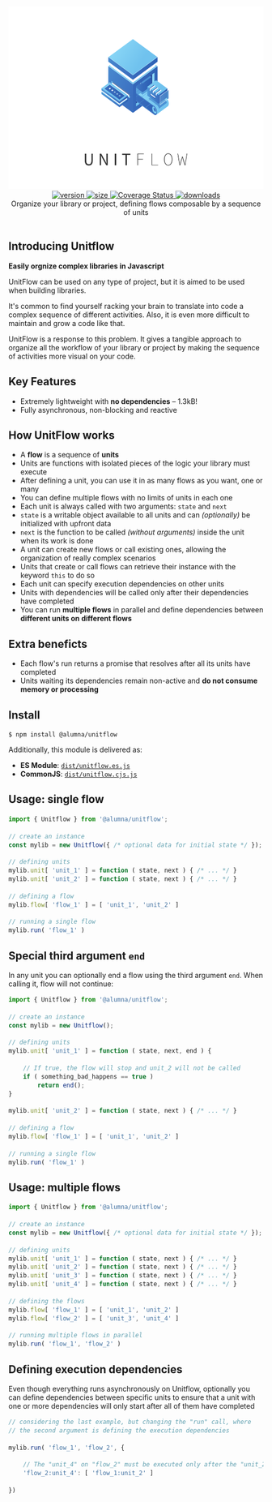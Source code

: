 <div align="center">
	<img src="https://github.com/alumna/unitflow/raw/master/unitflow.svg?sanitize=true" alt="unitflow" width="640" height="360" />
</div>

<div align="center">
	<a href="https://npmjs.org/package/@alumna/unitflow">
		<img src="https://badgen.now.sh/npm/v/@alumna/unitflow" alt="version" />
	</a>
	<a href="https://npmjs.org/package/@alumna/unitflow">
		<img src="https://badgen.net/bundlephobia/min/@alumna/unitflow" alt="size" />
	</a>
	<a href='https://codecov.io/gh/alumna/unitflow/'>
		<img src='https://codecov.io/gh/alumna/unitflow/graph/badge.svg' alt='Coverage Status' />
	</a>
	<a href="https://npmjs.org/package/@alumna/unitflow">
		<img src="https://badgen.now.sh/npm/dm/@alumna/unitflow" alt="downloads" />
	</a>
</div>

<div align="center">Organize your library or project, defining flows composable by a sequence of units</div>

<br/>

## Introducing Unitflow

**Easily orgnize complex libraries in Javascript**

UnitFlow can be used on any type of project, but it is aimed to be used when building libraries.

It's common to find yourself racking your brain to translate into code a complex sequence of different activities. Also, it is even more difficult to maintain and grow a code like that.

UnitFlow is a response to this problem. It gives a tangible approach to organize all the workflow of your library or project by making the sequence of activities more visual on your code.

## Key Features

* Extremely lightweight with **no dependencies** – 1.3kB!
* Fully asynchronous, non-blocking and reactive

## How UnitFlow works

* A **flow** is a sequence of **units**
* Units are functions with isolated pieces of the logic your library must execute
* After defining a unit, you can use it in as many flows as you want, one or many
* You can define multiple flows with no limits of units in each one
* Each unit is always called with two arguments: `state` and `next`
* `state` is a writable object available to all units and can *(optionally)* be initialized with upfront data
* `next` is the function to be called *(without arguments)* inside the unit when its work is done
* A unit can create new flows or call existing ones, allowing the organization of really complex scenarios
* Units that create or call flows can retrieve their instance with the keyword `this` to do so
* Each unit can specify execution dependencies on other units
* Units with dependencies will be called only after their dependencies have completed
* You can run **multiple flows** in parallel and define dependencies between **different units on different flows**

## Extra beneficts

* Each flow's run returns a promise that resolves after all its units have completed
* Units waiting its dependencies remain non-active and **do not consume memory or processing**


## Install

```
$ npm install @alumna/unitflow
```

Additionally, this module is delivered as:

* **ES Module**: [`dist/unitflow.es.js`](https://unpkg.com/@alumna/unitflow/dist/unitflow.es.js)
* **CommonJS**: [`dist/unitflow.cjs.js`](https://unpkg.com/@alumna/unitflow/dist/unitflow.cjs.js)


## Usage: single flow

```js
import { Unitflow } from '@alumna/unitflow';

// create an instance
const mylib = new Unitflow({ /* optional data for initial state */ });

// defining units
mylib.unit[ 'unit_1' ] = function ( state, next ) { /* ... */ }
mylib.unit[ 'unit_2' ] = function ( state, next ) { /* ... */ }

// defining a flow
mylib.flow[ 'flow_1' ] = [ 'unit_1', 'unit_2' ]

// running a single flow
mylib.run( 'flow_1' )

```

## Special third argument `end`

In any unit you can optionally end a flow using the third argument `end`. When calling it, flow will not continue:

```js
import { Unitflow } from '@alumna/unitflow';

// create an instance
const mylib = new Unitflow();

// defining units
mylib.unit[ 'unit_1' ] = function ( state, next, end ) {
	
	// If true, the flow will stop and unit_2 will not be called
	if ( something_bad_happens == true )
		return end();
}

mylib.unit[ 'unit_2' ] = function ( state, next ) { /* ... */ }

// defining a flow
mylib.flow[ 'flow_1' ] = [ 'unit_1', 'unit_2' ]

// running a single flow
mylib.run( 'flow_1' )

```



## Usage: multiple flows

```js
import { Unitflow } from '@alumna/unitflow';

// create an instance
const mylib = new Unitflow({ /* optional data for initial state */ });

// defining units
mylib.unit[ 'unit_1' ] = function ( state, next ) { /* ... */ }
mylib.unit[ 'unit_2' ] = function ( state, next ) { /* ... */ }
mylib.unit[ 'unit_3' ] = function ( state, next ) { /* ... */ }
mylib.unit[ 'unit_4' ] = function ( state, next ) { /* ... */ }

// defining the flows
mylib.flow[ 'flow_1' ] = [ 'unit_1', 'unit_2' ]
mylib.flow[ 'flow_2' ] = [ 'unit_3', 'unit_4' ]

// running multiple flows in parallel
mylib.run( 'flow_1', 'flow_2' )

```

## Defining execution dependencies

Even though everything runs asynchronously on Unitflow, optionally you can define dependencies between specific units to ensure that a unit with one or more dependencies will only start after all of them have completed

```js
// considering the last example, but changing the "run" call, where
// the second argument is defining the execution dependencies

mylib.run( 'flow_1', 'flow_2', {

	// The "unit_4" on "flow_2" must be executed only after the "unit_2" on "flow_1"
	'flow_2:unit_4': [ 'flow_1:unit_2' ]

})

```
